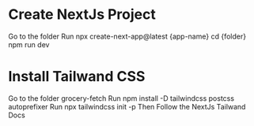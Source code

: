 # Create NextJs Project

Go to the folder
Run npx create-next-app@latest {app-name}
cd {folder}
npm run dev

# Install Tailwand CSS

Go to the folder grocery-fetch
Run npm install -D tailwindcss postcss autoprefixer
Run npx tailwindcss init -p
Then Follow the NextJs Tailwand Docs
